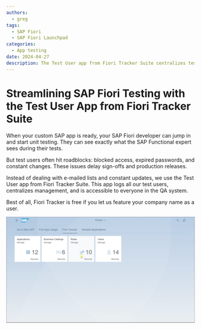 ```yaml
---
authors:
  - greg
tags:
  - SAP Fiori
  - SAP Fiori Launchpad
categories:
  - App testing
date: 2024-04-27
description: The Test User app from Fiori Tracker Suite centralizes test user management for SAP Fiori developers.
---
```


# Streamlining SAP Fiori Testing with the Test User App from Fiori Tracker Suite

When your custom SAP app is ready, your SAP Fiori developer can jump in and start unit testing. They can see exactly what the SAP Functional expert sees during their tests.

<!-- more -->

But test users often hit roadblocks: blocked access, expired passwords, and constant changes. These issues delay sign-offs and production releases.

Instead of dealing with e-mailed lists and constant updates, we use the Test User app from Fiori Tracker Suite. This app logs all our test users, centralizes management, and is accessible to everyone in the QA system.

Best of all, Fiori Tracker is free if you let us feature your company name as a user.

[![Test users](R0007/tu2.gif)](R0007/tu2.gif)